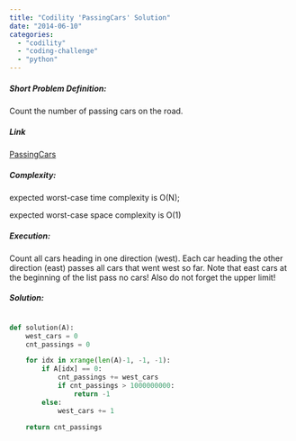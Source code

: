 ```yaml
---
title: "Codility 'PassingCars' Solution"
date: "2014-06-10"
categories: 
  - "codility"
  - "coding-challenge"
  - "python"
---
```


##### Short Problem Definition:

Count the number of passing cars on the road.

##### Link

[PassingCars](https://codility.com/demo/take-sample-test/passing_cars)

##### Complexity:

expected worst-case time complexity is O(N);

expected worst-case space complexity is O(1)

##### Execution:

Count all cars heading in one direction (west). Each car heading the other direction (east) passes all cars that went west so far. Note that east cars at the beginning of the list pass no cars! Also do not forget the upper limit!

##### Solution:

```python

def solution(A):
    west_cars = 0
    cnt_passings = 0

    for idx in xrange(len(A)-1, -1, -1):
        if A[idx] == 0:
            cnt_passings += west_cars
            if cnt_passings > 1000000000:
                return -1
        else:
            west_cars += 1

    return cnt_passings
```

